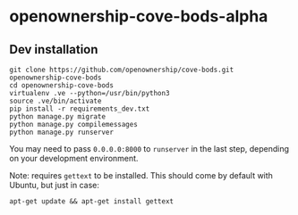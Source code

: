 # openownership-cove-bods-alpha

## Dev installation

    git clone https://github.com/openownership/cove-bods.git openownership-cove-bods
    cd openownership-cove-bods
    virtualenv .ve --python=/usr/bin/python3
    source .ve/bin/activate
    pip install -r requirements_dev.txt
    python manage.py migrate
    python manage.py compilemessages
    python manage.py runserver

You may need to pass `0.0.0.0:8000` to `runserver` in the last step, depending on your development environment.

Note: requires `gettext` to be installed. This should come by default with Ubuntu, but just in case:

```
apt-get update && apt-get install gettext
```

